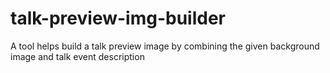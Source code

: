# talk-preview-img-builder
A tool helps build a talk preview image by combining the given background image and talk event description
